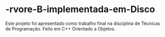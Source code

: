 # -rvore-B-implementada-em-Disco
Este projeto foi apresentado como trabalho final na disciplina de Técnicas de Programação. Feito em C++ Orientado a Objetos.
